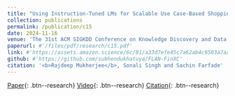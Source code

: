 ```yaml
---
title: "Using Instruction-Tuned LMs for Scalable Use Case-Based Shopping - Where Customers Meet Their Needs"
collection: publications
permalink: /publication/c15
date: 2024-11-16
venue: 'The 31st ACM SIGKDD Conference on Knowledge Discovery and Data Mining, <b>KDD 2025</b>'
paperurl: #'/files/pdf/research/c15.pdf'
link: #'https://assets.amazon.science/6c/81/a33d7efe45c7a62ab4c9503a7aa0/using-instruction-tuned-lms-for-scalable-use-case-based-shopping-where-customers-meet-their-needs.pdf'
github: #'https://github.com/subhendukhatuya/FLAN-FinXC'
citation: '<b>Rajdeep Mukherjee</b>, Sonali Singh and Sachin Farfade'
---
```


[Paper](/files/pdf/research/c15.pdf){: .btn--research} [Video](https://dl.acm.org/doi/10.1145/3690624.3709411){: .btn--research} [Citation](https://dl.acm.org/doi/10.1145/3690624.3709411/){: .btn--research}

<!-- [Poster](/files/pdf/research/ECTSum_EMNLP2022_Poster.pdf){: .btn--research} [Slides](https://docs.google.com/presentation/d/e/2PACX-1vTGUke-pXTT9MtbVOJCuO_A7Lnaeex7LBkLAY6uxPVEGZ5l6mqvHkENADlPd9lMHXCkZCQMQSgZJFpN/pub?start=true&loop=false&delayms=3000){: .btn--research} -->
